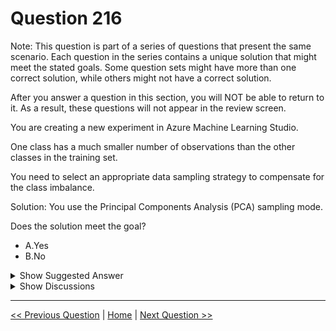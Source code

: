 # Question 216

Note: This question is part of a series of questions that present the same scenario. Each question in the series contains a unique solution that might meet the stated goals. Some question sets might have more than one correct solution, while others might not have a correct solution.

After you answer a question in this section, you will NOT be able to return to it. As a result, these questions will not appear in the review screen.

You are creating a new experiment in Azure Machine Learning Studio.

One class has a much smaller number of observations than the other classes in the training set.

You need to select an appropriate data sampling strategy to compensate for the class imbalance.

Solution: You use the Principal Components Analysis (PCA) sampling mode.

Does the solution meet the goal?

* A.Yes
* B.No

<details>
  <summary>Show Suggested Answer</summary>

  <strong>B</strong><br>

</details>

<details>
  <summary>Show Discussions</summary>

<blockquote><p><strong>9fb1896</strong> <code>(Mon 18 Nov 2024 13:30)</code> - <em>Upvotes: 1</em></p><p>This component HAS BEEN DEPRECATED: https://learn.microsoft.com/en-us/azure/machine-learning/component-reference/pca-based-anomaly-detection?view=azureml-api-2</p></blockquote>
<blockquote><p><strong>evangelist</strong> <code>(Sun 02 Jun 2024 11:13)</code> - <em>Upvotes: 1</em></p><p>given answer is correct, SMOET is also correct</p></blockquote>
<blockquote><p><strong>fhlos</strong> <code>(Wed 28 Jun 2023 11:16)</code> - <em>Upvotes: 1</em></p><p>NO - ChatGPT</p></blockquote>
<blockquote><p><strong>krishna1818</strong> <code>(Mon 29 May 2023 10:32)</code> - <em>Upvotes: 1</em></p><p>Instead we can use SMOTE</p></blockquote>
<blockquote><p><strong>David_Tadeu</strong> <code>(Fri 01 Apr 2022 14:04)</code> - <em>Upvotes: 4</em></p><p>Related with these questions

https://www.examtopics.com/discussions/microsoft/view/55875-exam-dp-100-topic-2-question-23-discussion/
https://www.examtopics.com/discussions/microsoft/view/25612-exam-dp-100-topic-2-question-24-discussion/</p></blockquote>
<blockquote><p><strong>synapse</strong> <code>(Mon 14 Mar 2022 07:47)</code> - <em>Upvotes: 1</em></p><p>PCA is not a sampling technique</p></blockquote>
<blockquote><p><strong>mis96</strong> <code>(Wed 09 Feb 2022 16:26)</code> - <em>Upvotes: 1</em></p><p>Correct answer is No, PCA is not a re-sampling technique</p></blockquote>
<blockquote><p><strong>santoshpandit</strong> <code>(Wed 23 Jun 2021 06:29)</code> - <em>Upvotes: 4</em></p><p>True, it&#x27;s SMOTE</p></blockquote>

</details>

---

[<< Previous Question](question_215.md) | [Home](/index.md) | [Next Question >>](question_217.md)
